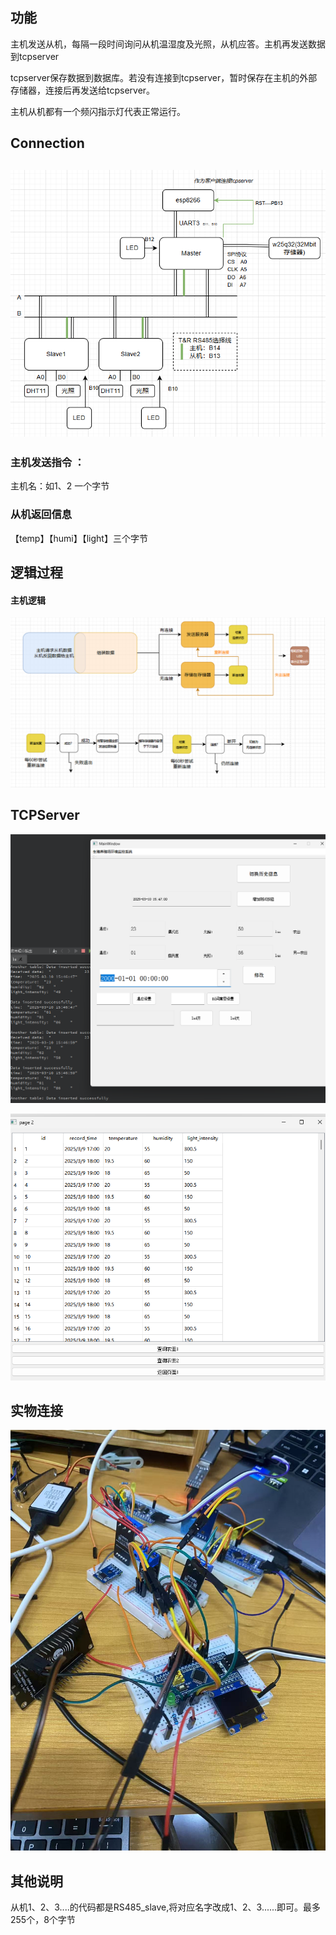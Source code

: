 ## 功能

主机发送从机，每隔一段时间询问从机温湿度及光照，从机应答。主机再发送数据到tcpserver

tcpserver保存数据到数据库。若没有连接到tcpserver，暂时保存在主机的外部存储器，连接后再发送给tcpserver。

主机从机都有一个频闪指示灯代表正常运行。

## Connection

## ![image-20250314144332574](readme.assets/image-20250314144332574.png)

### 主机发送指令 ：

主机名：如1、2 一个字节

### 从机返回信息

【temp】【humi】【light】三个字节

## 逻辑过程

#### 主机逻辑

![image-20250314144624331](readme.assets/image-20250314144624331.png)

## TCPServer

![abc](readme.assets/abc.png)

![image-20250310160702313](readme.assets/image-20250310160702313.png)

## 实物连接

![image-20250314144458985](readme.assets/image-20250314144458985.png)

## 其他说明

从机1、2、3....的代码都是RS485_slave,将对应名字改成1、2、3......即可。最多255个，8个字节

